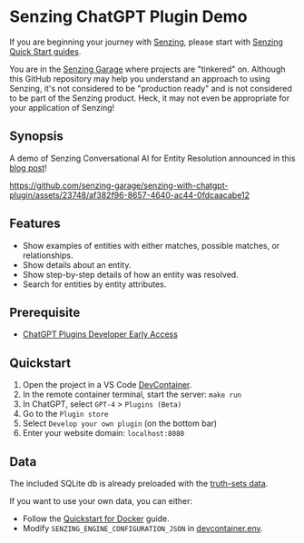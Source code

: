 # Senzing ChatGPT Plugin Demo

If you are beginning your journey with
[Senzing](https://senzing.com/),
please start with
[Senzing Quick Start guides](https://docs.senzing.com/quickstart/).

You are in the
[Senzing Garage](https://github.com/senzing-garage)
where projects are "tinkered" on.
Although this GitHub repository may help you understand an approach to using Senzing,
it's not considered to be "production ready" and is not considered to be part of the Senzing product.
Heck, it may not even be appropriate for your application of Senzing!

## Synopsis

A demo of Senzing Conversational AI for Entity Resolution announced in this [blog post](https://senzing.com/first-conversational-ai-for-entity-resolution/)!

https://github.com/senzing-garage/senzing-with-chatgpt-plugin/assets/23748/af382f96-8657-4640-ac44-0fdcaacabe12

## Features

- Show examples of entities with either matches, possible matches, or relationships.
- Show details about an entity.
- Show step-by-step details of how an entity was resolved.
- Search for entities by entity attributes.

## Prerequisite

- [ChatGPT Plugins Developer Early Access](https://openai.com/waitlist/plugins)

## Quickstart

1. Open the project in a VS Code [DevContainer](https://code.visualstudio.com/docs/devcontainers/tutorial).
2. In the remote container terminal, start the server: `make run`
4. In ChatGPT, select `GPT-4` > `Plugins (Beta)`
5. Go to the `Plugin store`
6. Select `Develop your own plugin` (on the bottom bar)
7. Enter your website domain: `localhost:8080`

## Data

The included SQLite db is already preloaded with the [truth-sets data](https://github.com/senzing-garage/truth-sets).

If you want to use your own data, you can either:
- Follow the [Quickstart for Docker](https://senzing.zendesk.com/hc/en-us/articles/12938524464403-Quickstart-For-Docker) guide.
- Modify `SENZING_ENGINE_CONFIGURATION_JSON` in [devcontainer.env](https://github.com/kakugawa/senzing-entity-resolution-plugin/blob/main/.devcontainer/devcontainer.env).
